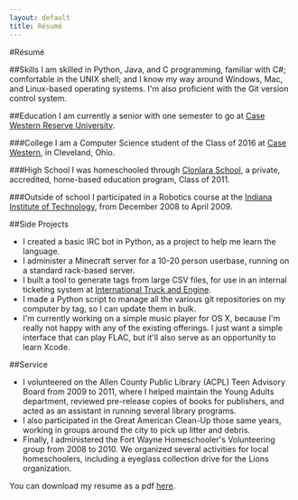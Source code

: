 ```yaml
---
layout: default 
title: Résumé
---
```


#Résumé

##Skills
I am skilled in Python, Java, and C programming, familiar with C#; comfortable in the UNIX shell; and I know my way around Windows, Mac, and Linux-based operating systems.  I'm also proficient with the Git version control system.  

##Education
I am currently a senior with one semester to go at [Case Western Reserve University](http://case.edu/).

###College
I am a Computer Science student of the Class of 2016 at [Case Western](http://case.edu/), in Cleveland, Ohio.

###High School
I was homeschooled through [Clonlara School](http://www.clonlara.org/), a private, accredited, home-based education program, Class of 2011.

###Outside of school
I participated in a Robotics course at the [Indiana Institute of Technology](http://www.indianatech.edu/), from December 2008 to April 2009.

##Side Projects
* I created a basic IRC bot in Python, as a project to help me learn the language.
* I administer a Minecraft server for a 10-20 person userbase, running on a standard rack-based server.
* I built a tool to generate tags from large CSV files, for use in an internal ticketing system at [International Truck and Engine](http://www.internationaltrucks.com/trucks/). 
* I made a Python script to manage all the various git repositories on my computer by tag, so I can update them in bulk.  
* I'm currently working on a simple music player for OS X, because I'm really not happy with any of the existing offerings.  I just want a simple interface that can play FLAC, but it'll also serve as an opportunity to learn Xcode. 

##Service
* I volunteered on the Allen County Public Library (ACPL) Teen Advisory Board from 2009 to 2011, where I helped maintain the Young Adults department, reviewed pre-release copies of books for publishers, and acted as an assistant in running several library programs.  
* I also participated in the Great American Clean-Up those same years, working in groups around the city to pick up litter and debris.  
* Finally, I administered the Fort Wayne Homeschooler's Volunteering group from 2008 to 2010.  We organized several activities for local homeschoolers, including a eyeglass collection drive for the Lions organization.


You can download my resume as a pdf [here]({{site.url}}downloads/resume.pdf "Résumé"). 
